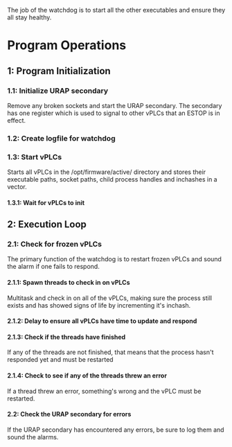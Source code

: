 The job of the watchdog is to start all the other executables and ensure
they all stay healthy.

# Program Operations

## 1: Program Initialization

### 1.1: Initialize URAP secondary
Remove any broken sockets and start the URAP secondary. The secondary has one
register which is used to signal to other vPLCs that an ESTOP is in effect.

### 1.2: Create logfile for watchdog

### 1.3: Start vPLCs
Starts all vPLCs in the /opt/firmware/active/ directory and stores their
executable paths, socket paths, child process handles and inchashes in a
vector.

#### 1.3.1: Wait for vPLCs to init

## 2: Execution Loop

### 2.1: Check for frozen vPLCs
The primary function of the watchdog is to restart frozen vPLCs and 
sound the alarm if one fails to respond.

#### 2.1.1: Spawn threads to check in on vPLCs
Multitask and check in on all of the vPLCs, making sure the process still
exists and has showed signs of life by incrementing it's inchash.

#### 2.1.2: Delay to ensure all vPLCs have time to update and respond

#### 2.1.3: Check if the threads have finished
If any of the threads are not finished, that means that the process hasn't
responded yet and must be restarted

#### 2.1.4: Check to see if any of the threads threw an error
If a thread threw an error, something's wrong and the vPLC must be
restarted.

#### 2.2: Check the URAP secondary for errors
If the URAP secondary has encountered any errors, be sure to log them and
sound the alarms.
